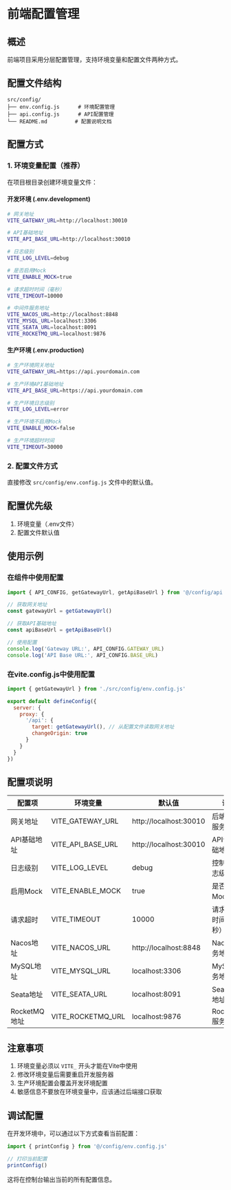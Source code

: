 # 前端配置管理

## 概述

前端项目采用分层配置管理，支持环境变量和配置文件两种方式。

## 配置文件结构

```
src/config/
├── env.config.js      # 环境配置管理
├── api.config.js      # API配置管理
└── README.md         # 配置说明文档
```

## 配置方式

### 1. 环境变量配置（推荐）

在项目根目录创建环境变量文件：

#### 开发环境 (.env.development)
```bash
# 网关地址
VITE_GATEWAY_URL=http://localhost:30010

# API基础地址
VITE_API_BASE_URL=http://localhost:30010

# 日志级别
VITE_LOG_LEVEL=debug

# 是否启用Mock
VITE_ENABLE_MOCK=true

# 请求超时时间（毫秒）
VITE_TIMEOUT=10000

# 中间件服务地址
VITE_NACOS_URL=http://localhost:8848
VITE_MYSQL_URL=localhost:3306
VITE_SEATA_URL=localhost:8091
VITE_ROCKETMQ_URL=localhost:9876
```

#### 生产环境 (.env.production)
```bash
# 生产环境网关地址
VITE_GATEWAY_URL=https://api.yourdomain.com

# 生产环境API基础地址
VITE_API_BASE_URL=https://api.yourdomain.com

# 生产环境日志级别
VITE_LOG_LEVEL=error

# 生产环境不启用Mock
VITE_ENABLE_MOCK=false

# 生产环境超时时间
VITE_TIMEOUT=30000
```

### 2. 配置文件方式

直接修改 `src/config/env.config.js` 文件中的默认值。

## 配置优先级

1. 环境变量（.env文件）
2. 配置文件默认值

## 使用示例

### 在组件中使用配置

```javascript
import { API_CONFIG, getGatewayUrl, getApiBaseUrl } from '@/config/api.config.js'

// 获取网关地址
const gatewayUrl = getGatewayUrl()

// 获取API基础地址
const apiBaseUrl = getApiBaseUrl()

// 使用配置
console.log('Gateway URL:', API_CONFIG.GATEWAY_URL)
console.log('API Base URL:', API_CONFIG.BASE_URL)
```

### 在vite.config.js中使用配置

```javascript
import { getGatewayUrl } from './src/config/env.config.js'

export default defineConfig({
  server: {
    proxy: {
      '/api': {
        target: getGatewayUrl(), // 从配置文件读取网关地址
        changeOrigin: true
      }
    }
  }
})
```

## 配置项说明

| 配置项 | 环境变量 | 默认值 | 说明 |
|--------|----------|--------|------|
| 网关地址 | VITE_GATEWAY_URL | http://localhost:30010 | 后端网关服务地址 |
| API基础地址 | VITE_API_BASE_URL | http://localhost:30010 | API请求基础地址 |
| 日志级别 | VITE_LOG_LEVEL | debug | 控制台日志级别 |
| 启用Mock | VITE_ENABLE_MOCK | true | 是否启用Mock数据 |
| 请求超时 | VITE_TIMEOUT | 10000 | 请求超时时间（毫秒） |
| Nacos地址 | VITE_NACOS_URL | http://localhost:8848 | Nacos服务地址 |
| MySQL地址 | VITE_MYSQL_URL | localhost:3306 | MySQL服务地址 |
| Seata地址 | VITE_SEATA_URL | localhost:8091 | Seata服务地址 |
| RocketMQ地址 | VITE_ROCKETMQ_URL | localhost:9876 | RocketMQ服务地址 |

## 注意事项

1. 环境变量必须以 `VITE_` 开头才能在Vite中使用
2. 修改环境变量后需要重启开发服务器
3. 生产环境配置会覆盖开发环境配置
4. 敏感信息不要放在环境变量中，应该通过后端接口获取

## 调试配置

在开发环境中，可以通过以下方式查看当前配置：

```javascript
import { printConfig } from '@/config/env.config.js'

// 打印当前配置
printConfig()
```

这将在控制台输出当前的所有配置信息。
